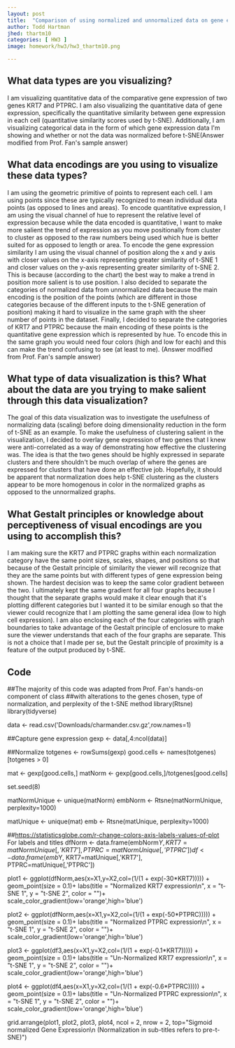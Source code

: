 ```yaml
---
layout: post
title:  "Comparison of using normalized and unnormalized data on gene expression clustering in t-SNE graphs"
author: Todd Hartman
jhed: thartm10
categories: [ HW3 ]
image: homework/hw3/hw3_thartm10.png

---
```


## What data types are you visualizing?
I am visualizing quantitative data of the comparative gene expression of two genes KRT7 and PTPRC. I am also visualizing the quantitative data of gene expression, specifically the quantitative similarity between gene expression in each cell (quantitative similarity scores used by t-SNE). Additionally, I am visualizing categorical data in the form of which gene expression data I'm showing and whether or not the data was normalized before t-SNE(Answer modified from Prof. Fan's sample answer)

## What data encodings are you using to visualize these data types?
I am using the geometric primitive of points to represent each cell. I am using points since these are typically recognized to mean individual data points (as opposed to lines and areas). To encode quantitative expression, I am using the visual channel of hue to represent the relative level of expression because while the data encoded is quantitative, I want to make more salient the trend of expression as you move positionally from cluster to cluster as opposed to the raw numbers being used which hue is better suited for as opposed to length or area. To encode the gene expression similarity I am using the visual channel of position along the x and y axis with closer values on the x-axis representing greater similarity of t-SNE 1 and closer values on the y-axis representing greater similarity of t-SNE 2. This is because (according to the chart) the best way to make a trend in position more salient is to use position. 
I also decided to separate the categories of normalized data from unnormalized data because the main encoding is the position of the points (which are different in those categories because of the different inputs to the t-SNE generation of position) making it hard to visualize in the same graph with the sheer number of points in the dataset. Finally, I decided to separate the categories of KRT7 and PTPRC because the main encoding of these points is the quantitative gene expression which is represented by hue. To encode this in the same graph you would need four colors (high and low for each) and this can make the trend confusing to see (at least to me). (Answer modified from Prof. Fan's sample answer)  

## What type of data visualization is this? What about the data are you trying to make salient through this data visualization? 
The goal of this data visualization was to investigate the usefulness of normalizing data (scaling) before doing dimensionality reduction in the form of t-SNE as an example. To make the usefulness of clustering salient in the visualization, I decided to overlay gene expression of two genes that I knew were anti-correlated as a way of demonstrating how effective the clustering was. The idea is that the two genes should be highly expressed in separate clusters and there shouldn't be much overlap of where the genes are expressed for clusters that have done an effective job. Hopefully, it should be apparent that normalization does help t-SNE clustering as the clusters appear to be more homogenous in color in the normalized graphs as opposed to the unnormalized graphs.

## What Gestalt principles or knowledge about perceptiveness of visual encodings are you using to accomplish this?
I am making sure the KRT7 and PTPRC graphs within each normalization category have the same point sizes, scales, shapes, and positions so that because of the Gestalt principle of similarity the viewer will recognize that they are the same points but with different types of gene expression being shown. The hardest decision was to keep the same color gradient between the two. I ultimately kept the same gradient for all four graphs because I thought that the separate graphs would make it clear enough that it's plotting different categories but I wanted it to be similar enough so that the viewer could recognize that I am plotting the same general idea (low to high cell expression). I am also enclosing each of the four categories with graph boundaries to take advantage of the Gestalt principle of enclosure to make sure the viewer understands that each of the four graphs are separate. 
This is not a choice that I made per se, but the Gestalt principle of proximity is a feature of the output produced by t-SNE. 

## Code
##The majority of this code was adapted from Prof. Fan's hands-on component of class 
##with alterations to the genes chosen, type of normalization, and perplexity of the t-SNE method
library(Rtsne)
library(tidyverse)

data <- read.csv('Downloads/charmander.csv.gz',row.names=1)

##Capture gene expression 
gexp <- data[,4:ncol(data)]

##Normalize
totgenes <- rowSums(gexp)
good.cells <- names(totgenes)[totgenes > 0]

mat <- gexp[good.cells,]
matNorm <- gexp[good.cells,]/totgenes[good.cells]

set.seed(8)

matNormUnique <- unique(matNorm)
embNorm <- Rtsne(matNormUnique, perplexity=1000)

matUnique <- unique(mat)
emb <- Rtsne(matUnique, perplexity=1000)

##https://statisticsglobe.com/r-change-colors-axis-labels-values-of-plot For labels and titles
dfNorm <- data.frame(embNorm$Y, KRT7=matNormUnique[,'KRT7'], PTPRC=matNormUnique[,'PTPRC'])
df <- data.frame(emb$Y, KRT7=matUnique[,'KRT7'], PTPRC=matUnique[,'PTPRC'])

plot1 <- ggplot(dfNorm,aes(x=X1,y=X2,col=(1/(1 + exp(-30*KRT7))))) + geom_point(size = 0.1)+
  labs(title = "Normalized KRT7 expression\n", x = "t-SNE 1", y = "t-SNE 2", color = "")+
  scale_color_gradient(low='orange',high='blue')

plot2 <- ggplot(dfNorm,aes(x=X1,y=X2,col=(1/(1 + exp(-50*PTPRC))))) + geom_point(size = 0.1)+
  labs(title = "Normalized PTPRC expression\n", x = "t-SNE 1", y = "t-SNE 2", color = "")+
  scale_color_gradient(low='orange',high='blue')

plot3 <- ggplot(df3,aes(x=X1,y=X2,col=(1/(1 + exp(-0.1*KRT7))))) + geom_point(size = 0.1)+
  labs(title = "Un-Normalized KRT7 expression\n", x = "t-SNE 1", y = "t-SNE 2", color = "")+
  scale_color_gradient(low='orange',high='blue')

plot4 <- ggplot(df4,aes(x=X1,y=X2,col=(1/(1 + exp(-0.6*PTPRC))))) + geom_point(size = 0.1)+
  labs(title = "Un-Normalized PTPRC expression\n", x = "t-SNE 1", y = "t-SNE 2", color = "")+
  scale_color_gradient(low='orange',high='blue')

grid.arrange(plot1, plot2, plot3, plot4, ncol = 2, nrow = 2, top="Sigmoid normalized Gene Expression\n (Normalization in sub-titles refers to pre-t-SNE)")
